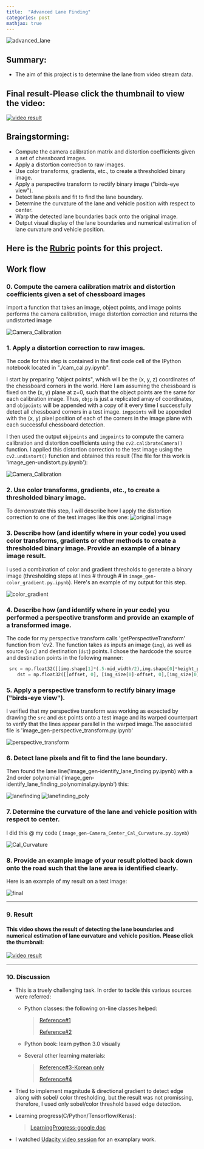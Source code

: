 ```yaml
---
title:  "Advanced Lane Finding"
categories: post
mathjax: true
---
```

![advanced_lane](https://github.com/SeokLeeUS/seokleeus.github.io/raw/master/_images/_advanced_lane/advanced_lane.gif)
## Summary:
- The aim of this project is to determine the lane from video stream data.

## Final result-Please click the thumbnail to view the video:
[![video result](https://img.youtube.com/vi/w1pMOmGl-lU/hqdefault.jpg)](https://youtu.be/w1pMOmGl-lU) 
 
## Braingstorming:

* Compute the camera calibration matrix and distortion coefficients given a set of chessboard images.
* Apply a distortion correction to raw images.
* Use color transforms, gradients, etc., to create a thresholded binary image.
* Apply a perspective transform to rectify binary image ("birds-eye view").
* Detect lane pixels and fit to find the lane boundary.
* Determine the curvature of the lane and vehicle position with respect to center.
* Warp the detected lane boundaries back onto the original image.
* Output visual display of the lane boundaries and numerical estimation of lane curvature and vehicle position.

[//]: # (Image References)

[image1]: ./examples/undistort_output.png "Undistorted"
[image2]: ./test_images/test1.jpg "Road Transformed"
[image3]: ./examples/binary_combo_example.jpg "Binary Example"
[image4]: ./examples/warped_straight_lines.jpg "Warp Example"
[image5]: ./examples/color_fit_lines.jpg "Fit Visual"
[image6]: ./examples/example_output.jpg "Output"
[video1]: ./project_video.mp4 "Video"

## Here is the [Rubric](https://review.udacity.com/#!/rubrics/571/view) points for this project.  

## Work flow

### **0. Compute the camera calibration matrix and distortion coefficients given a set of chessboard images**

import a function that takes an image, object points, and image points performs the camera calibration, image distortion correction and 
returns the undistorted image

![Camera_Calibration](https://github.com/SeokLeeUS/seokleeus.github.io/raw/master/_images/_advanced_lane/camera_cal/corners_found8.jpg)


### **1. Apply a distortion correction to raw images.**

The code for this step is contained in the first code cell of the IPython notebook located in "./cam_cal.py.ipynb". 

I start by preparing "object points", which will be the (x, y, z) coordinates of the chessboard corners in the world. Here I am assuming the chessboard is fixed on the (x, y) plane at z=0, such that the object points are the same for each calibration image.  Thus, `objp` is just a replicated array of coordinates, and `objpoints` will be appended with a copy of it every time I successfully detect all chessboard corners in a test image.  `imgpoints` will be appended with the (x, y) pixel position of each of the corners in the image plane with each successful chessboard detection.  

I then used the output `objpoints` and `imgpoints` to compute the camera calibration and distortion coefficients using the `cv2.calibrateCamera()` function.  I applied this distortion correction to the test image using the `cv2.undistort()` function and obtained this result (The file for this work is 'image_gen-undistort.py.ipynb'): 

![Camera_Calibration](https://github.com/SeokLeeUS/seokleeus.github.io/raw/master/_images/_advanced_lane/test_images/undistort0.jpg)

### **2. Use color transforms, gradients, etc., to create a thresholded binary image.**

To demonstrate this step, I will describe how I apply the distortion correction to one of the test images like this one:
![original image](https://github.com/SeokLeeUS/seokleeus.github.io/raw/master/_images/_advanced_lane/test_images/undistort2.jpg)

### **3. Describe how (and identify where in your code) you used color transforms, gradients or other methods to create a thresholded binary image.  Provide an example of a binary image result.**

I used a combination of color and gradient thresholds to generate a binary image (thresholding steps at lines # through # in `image_gen-color_gradient.py.ipynb`).  Here's an example of my output for this step. 

![color_gradient](https://github.com/SeokLeeUS/seokleeus.github.io/raw/master/_images/_advanced_lane/test_images/color_gradient2.jpg)

### **4. Describe how (and identify where in your code) you performed a perspective transform and provide an example of a transformed image.** 

The code for my perspective transform calls 'getPerspectiveTransform' function from 'cv2. The function takes as inputs an image (`img`), as well as source (`src`) and destination (`dst`) points.  I chose the hardcode the source and destination points in the following manner:

```python
 src = np.float32([[img.shape[1]*(.5-mid_width/2),img.shape[0]*height_pct],[img.shape[1]*(.5+mid_width/2),img.shape[0]*height_pct],[img.shape[1]*(.5+bot_width/2),img.shape[0]*bottom_trim],[img.shape[1]*(.5-bot_width/2),img.shape[0]*bottom_trim]])
    dst = np.float32([[offset, 0], [img_size[0]-offset, 0],[img_size[0]-offset, img_size[1]],[offset, img_size[1]]])
```
### **5. Apply a perspective transform to rectify binary image ("birds-eye view").**

I verified that my perspective transform was working as expected by drawing the `src` and `dst` points onto a test image and its warped counterpart to verify that the lines appear parallel in the warped image.The associated file is 'image_gen-perspective_transform.py.ipynb'

![perspective_transform](https://github.com/SeokLeeUS/seokleeus.github.io/raw/master/_images/_advanced_lane/test_images/perspective_transform2.jpg)

### **6. Detect lane pixels and fit to find the lane boundary.**

Then found the lane line('image_gen-identify_lane_finding.py.ipynb) with a 2nd order polynomial ('image_gen-identify_lane_finding_polynominal.py.ipynb') this:

![lanefinding](https://github.com/SeokLeeUS/seokleeus.github.io/raw/master/_images/_advanced_lane/test_images/identify_lane_finding2.jpg)
![lanefinding_poly](https://github.com/SeokLeeUS/seokleeus.github.io/raw/master/_images/_advanced_lane/test_images/identify_lane_finding_polyfit2.jpg)

### **7. Determine the curvature of the lane and vehicle position with respect to center.**

I did this @ my code ( `image_gen-Camera_Center_Cal_Curvature.py.ipynb`)

![Cal_Curvature](https://github.com/SeokLeeUS/seokleeus.github.io/raw/master/_images/_advanced_lane/test_images/cal_curvature2.jpg)

### **8. Provide an example image of your result plotted back down onto the road such that the lane area is identified clearly.**

Here is an example of my result on a test image:

![final](https://github.com/SeokLeeUS/seokleeus.github.io/raw/master/_images/_advanced_lane/test_images/final2.jpg)

---

### **9. Result** 

#### This video shows the result of detecting the lane boundaries and numerical estimation of lane curvature and vehicle position. Please click the thumbnail:

[![video result](https://img.youtube.com/vi/w1pMOmGl-lU/hqdefault.jpg)](https://youtu.be/w1pMOmGl-lU) 

---

### **10. Discussion**

- This is a truely challenging task. 
In order to tackle this various sources were referred:

  - Python classes: the following on-line classes helped:
    >[Reference#1](https://www.udemy.com/complete-python-bootcamp/)
    >
    >[Reference#2](https://www.coursera.org/specializations/python)

  - Python book:
learn python 3.0 visually

  - Several other learning materials:
    >[Reference#3-Korean only](https://wikidocs.net/book/110)
    >
    >[Reference#4](https://www.youtube.com/playlist?list=PLEA1FEF17E1E5C0DA)

- Tried to implement magnitude & directional gradient to detect edge along with sobel/ color thresholding, but the result was not promissing, therefore, I used only sobel/color threshold based edge detection. 

- Learning progress(C/Python/Tensorflow/Keras): 

  >[LearningProgress-google doc](https://docs.google.com/spreadsheets/d/1ZMtaS0Ifh5b9AcZpMV0RAKk8vmG7To65acA2ZQdAIHE/edit?usp=sharing)

- I watched [Udacity video session](https://www.youtube.com/watch?v=vWY8YUayf9Q&feature=youtu.be) for an examplary work. 




